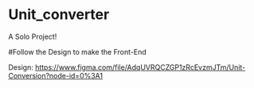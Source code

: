 # Unit_converter

A Solo Project!

#Follow the Design to make the Front-End

Design: https://www.figma.com/file/AdqUVRQCZGP1zRcEvzmJTm/Unit-Conversion?node-id=0%3A1
 

